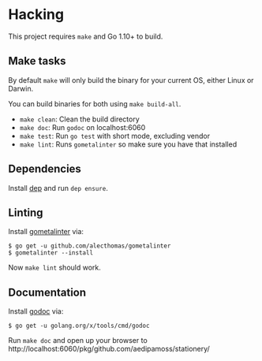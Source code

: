 # Hacking

This project requires `make` and Go 1.10+ to build.

## Make tasks

By default `make` will only build the binary for your current OS, either Linux or Darwin.

You can build binaries for both using `make build-all`.

* `make clean`: Clean the build directory
* `make doc`: Run `godoc` on localhost:6060
* `make test`: Run `go test` with short mode, excluding vendor
* `make lint`: Runs `gometalinter` so make sure you have that installed

## Dependencies

Install [dep](https://github.com/golang/dep) and run `dep ensure`.

## Linting

Install [gometalinter](https://github.com/alecthomas/gometalinter) via:

```
$ go get -u github.com/alecthomas/gometalinter
$ gometalinter --install
```

Now `make lint` should work.

## Documentation

Install [godoc](https://godoc.org/golang.org/x/tools/cmd/godoc) via:

```
$ go get -u golang.org/x/tools/cmd/godoc
```

Run `make doc` and open up your browser to http://localhost:6060/pkg/github.com/aedipamoss/stationery/


